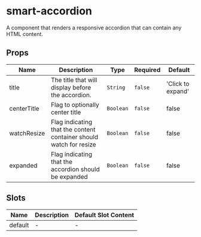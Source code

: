 # smart-accordion

A component that renders a responsive accordion that can contain any HTML content.

## Props

<!-- @vuese:smart-accordion:props:start -->
|Name|Description|Type|Required|Default|
|---|---|---|---|---|
|title|The title that will display before the accordion.|`String`|`false`|'Click to expand'|
|centerTitle|Flag to optionally center title|`Boolean`|`false`|false|
|watchResize|Flag indicating that the content container should watch for resize|`Boolean`|`false`|false|
|expanded|Flag indicating that the accordion should be expanded|`Boolean`|`false`|false|

<!-- @vuese:smart-accordion:props:end -->


## Slots

<!-- @vuese:smart-accordion:slots:start -->
|Name|Description|Default Slot Content|
|---|---|---|
|default|-|-|

<!-- @vuese:smart-accordion:slots:end -->


